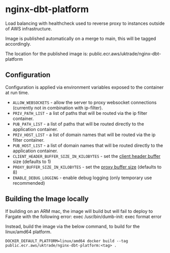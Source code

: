 # nginx-dbt-platform

Load balancing with healthcheck used to reverse proxy to instances outside of AWS infrastructure.

Image is published automatically on a merge to main, this will be tagged accordingly.

The location for the published image is: public.ecr.aws/uktrade/nginx-dbt-platform

## Configuration

Configuration is applied via environment variables exposed to the container at run time.

- `ALLOW_WEBSOCKETS` - allow the server to proxy websocket connections (currently not in combination with ip-filter).
- `PRIV_PATH_LIST` - a list of paths that will be routed via the ip filter container.
- `PUB_PATH_LIST` - a list of paths that will be routed directly to the application container.
- `PRIV_HOST_LIST` - a list of domain names that will be routed via the ip filter container.
- `PUB_HOST_LIST` - a list of domain names that will be routed directly to the application container.
- `CLIENT_HEADER_BUFFER_SIZE_IN_KILOBYTES` - set the [client header buffer](https://nginx.org/en/docs/http/ngx_http_core_module.html#client_header_buffer_size) size (defaults to 1)
- `PROXY_BUFFER_SIZE_IN_KILOBYTES` - set the [proxy buffer size](https://nginx.org/en/docs/http/ngx_http_proxy_module.html#proxy_buffer_size) (defaults to 8)
- `ENABLE_DEBUG_LOGGING` - enable debug logging (only temporary use recommended)

## Building the Image locally

If building on an ARM mac, the image will build but will fail to deploy to Fargate with the following error:
exec /usr/bin/dumb-init: exec format error

Instead, build the image via the below command, to build for the linux/amd64 platform.

`DOCKER_DEFAULT_PLATFORM=linux/amd64 docker build --tag public.ecr.aws/uktrade/nginx-dbt-platform:<tag> .`
